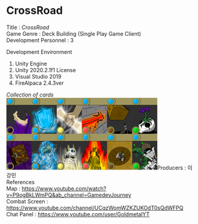 # CrossRoad

Title : 
_CrossRoad_    
Game Genre : Deck Building (Single Play Game Client)   
Development Personnel : 3    

Development Environment  
1. Unity Engine  
2. Unity 2020.2.1f1 License  
3. Visual Studio 2019
4. FireAlpaca 2.4.3ver 
      

*Collection of cards*  
![CardCollection](https://github.com/Q-holi/CrossRoad/blob/master/img/Collection%20of%20cards.png)Producers : 이강민  
References  
Map : <https://www.youtube.com/watch?v=P9ogBkLWmPQ&ab_channel=GamedevJourney>  
Combat Screen : <https://www.youtube.com/channel/UCqzWomWZKZUKOdT0sQdWFPQ>  
Chat Panel : <https://www.youtube.com/user/GoldmetalYT>  
